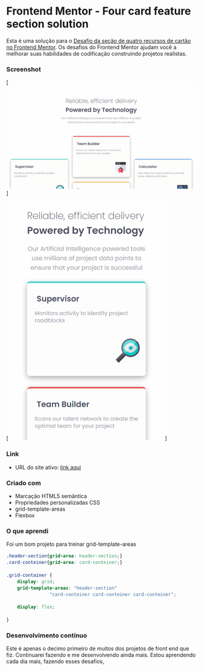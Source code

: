 # Frontend Mentor - Four card feature section solution

Esta é uma solução para o [Desafio da seção de quatro recursos de cartão no Frontend Mentor](https://www.frontendmentor.io/challenges/recipe-page-KiTsR8QQKm). Os desafios do Frontend Mentor ajudam você a melhorar suas habilidades de codificação construindo projetos realistas.


### Screenshot

[<img src="images/preview-desktop-design.gif" alt="Imagem da tela inicial do projeto seção de quatro recursos de cartão ">]

[<img src="images/preview-mobile-design.gif" alt="gif da tela inicial do projeto seção de quatro recursos de cartão">]


### Link


- URL do site ativo: [link aqui](https://andersonf-dev.github.io/social-proof-section-master/)



### Criado com

- Marcação HTML5 semântica
- Propriedades personalizadas CSS
- grid-template-areas
- Flexbox




### O que aprendi

Foi um bom projeto para treinar grid-template-areas

```css
.header-section{grid-area: header-section;}
.card-conteiner{grid-area: card-conteiner;}

.grid-container {
    display: grid;
    grid-template-areas: "header-section"
                "card-conteiner card-conteiner card-conteiner";

    display: flex;

}

```

### Desenvolvimento contínuo

Este é apenas o decimo primeiro de muitos dos projetos de front end que fiz. Continuarei fazendo e me desenvolvendo ainda mais. Estou aprendendo cada dia mais, fazendo esses desafios, 
